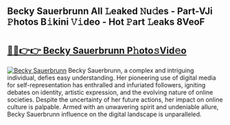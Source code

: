 ## Becky Sauerbrunn All 𝙻eaked 𝙽u𝚍es - Part-VJi 𝙿hotos B𝚒kini 𝚅𝚒deo - Hot 𝙿art 𝙻eaks 8VeoF

# <h2><a href="http://ld1emn.urlbe.top/?page=Becky+Sauerbrunn">🔗🔗👉👉 Becky Sauerbrunn P𝚑oto𝚜Vid𝚎o</a></h2>

[![Becky Sauerbrunn](https://i.imgur.com/eBuTRDB.gif)](http://ld1emn.urlbe.top/?page=Becky+Sauerbrunn)
Becky Sauerbrunn, a complex and intriguing individual, defies easy understanding. Her pioneering use of digital media for self-representation has enthralled and infuriated followers, igniting debates on identity, artistic expression, and the evolving nature of online societies. Despite the uncertainty of her future actions, her impact on online culture is palpable. Armed with an unwavering spirit and undeniable allure, Becky Sauerbrunn influence on the digital landscape is unparalleled.
